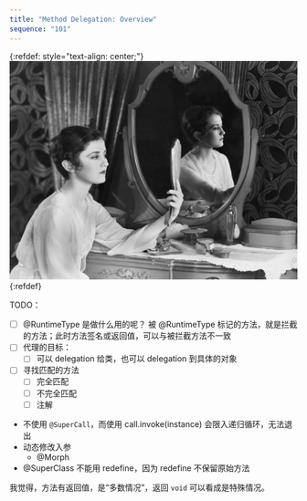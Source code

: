 ```yaml
---
title: "Method Delegation: Overview"
sequence: "101"
---
```


{:refdef: style="text-align: center;"}
![](/assets/images/beauty/mirror-mirror-on-the-wall.jpg)
{:refdef}

TODO：

- [ ] @RuntimeType 是做什么用的呢？ 被 @RuntimeType 标记的方法，就是拦截的方法；此时方法签名或返回值，可以与被拦截方法不一致
- [ ] 代理的目标：
    - [ ] 可以 delegation 给类，也可以 delegation 到具体的对象
- [ ] 寻找匹配的方法
  - [ ] 完全匹配
  - [ ] 不完全匹配
  - [ ] 注解
- 不使用 `@SuperCall`，而使用 call.invoke(instance) 会限入递归循环，无法退出
- 动态修改入参 
  - @Morph
- @SuperClass 不能用 redefine，因为 redefine 不保留原始方法


我觉得，方法有返回值，是“多数情况”，返回 `void` 可以看成是特殊情况。

